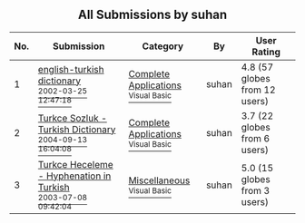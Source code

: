 ﻿<div align="center">

## All Submissions by suhan

</div>

No.  | Submission | Category | By   | User Rating
---- | ---------- | -------- | ---- | -----------
1 | [english\-turkish dictionary<br /><sup>2002-03-25 12:47:18</sup>](https://github.com/Planet-Source-Code/suhan-english-turkish-dictionary__1-33045) | [Complete Applications<br /><sup>Visual Basic</sup>](../ByCategory/complete-applications__1-27.md) | suhan | 4.8 (57 globes from 12 users)
2 | [Turkce Sozluk \- Turkish Dictionary<br /><sup>2004-09-13 16:04:08</sup>](https://github.com/Planet-Source-Code/suhan-turkce-sozluk-turkish-dictionary__1-56160) | [Complete Applications<br /><sup>Visual Basic</sup>](../ByCategory/complete-applications__1-27.md) | suhan | 3.7 (22 globes from 6 users)
3 | [Turkce Heceleme \- Hyphenation in Turkish<br /><sup>2003-07-08 09:42:04</sup>](https://github.com/Planet-Source-Code/suhan-turkce-heceleme-hyphenation-in-turkish__1-46730) | [Miscellaneous<br /><sup>Visual Basic</sup>](../ByCategory/miscellaneous__1-1.md) | suhan | 5.0 (15 globes from 3 users)
